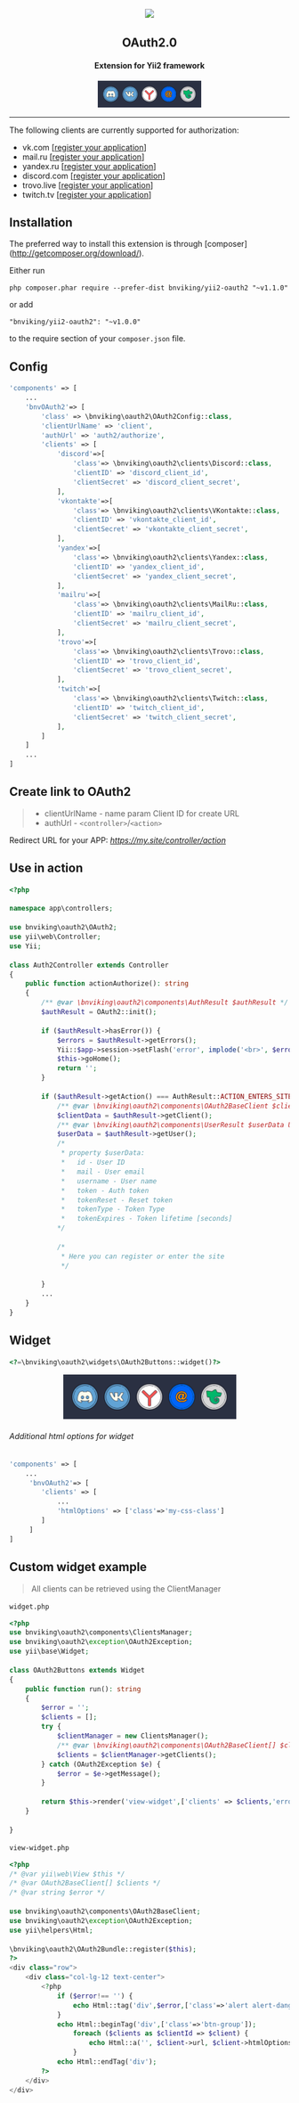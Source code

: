 <p align="center">
    <a href="https://bnv.one" target="_blank">
        <img src="https://avatars.githubusercontent.com/u/12669446?s=400&u=d883b62c0adcae00380135155c820b5d928224dc&v=4" height="100px">
    </a>
    <h2 align="center">OAuth2.0</h1>
    <h4 align="center">Extension for Yii2 framework</h3>
    <p align="center">
        <img src="./widget.png" alt="Widget OAuth2.0" height="48">
    </p>
</p>
<hr>

The following clients are currently supported for authorization:

 * vk.com [[register your application](https://vk.com/apps?act=manage)]
 * mail.ru [[register your application](https://o2.mail.ru/app/)]
 * yandex.ru [[register your application](https://oauth.yandex.ru/)]
 * discord.com [[register your application](https://discord.com/developers/applications)]
 * trovo.live [[register your application](https://developer.trovo.live/)]
 * twitch.tv [[register your application](https://dev.twitch.tv/console)]

Installation
------------

The preferred way to install this extension is through [composer] (http://getcomposer.org/download/).

Either run

```
php composer.phar require --prefer-dist bnviking/yii2-oauth2 "~v1.1.0"
```

or add

```
"bnviking/yii2-oauth2": "~v1.0.0"
```

to the require section of your `composer.json` file.

Config
-----

```php
'components' => [
    ...
    'bnvOAuth2'=> [
        'class' => \bnviking\oauth2\OAuth2Config::class,
        'clientUrlName' => 'client',
        'authUrl' => 'auth2/authorize', 
        'clients' => [
            'discord'=>[
                'class'=> \bnviking\oauth2\clients\Discord::class,
                'clientID' => 'discord_client_id',
                'clientSecret' => 'discord_client_secret',
            ],
            'vkontakte'=>[
                'class'=> \bnviking\oauth2\clients\VKontakte::class,
                'clientID' => 'vkontakte_client_id',
                'clientSecret' => 'vkontakte_client_secret',
            ],
            'yandex'=>[
                'class'=> \bnviking\oauth2\clients\Yandex::class,
                'clientID' => 'yandex_client_id',
                'clientSecret' => 'yandex_client_secret',
            ],
            'mailru'=>[
                'class'=> \bnviking\oauth2\clients\MailRu::class,
                'clientID' => 'mailru_client_id',
                'clientSecret' => 'mailru_client_secret',
            ],
            'trovo'=>[
                'class'=> \bnviking\oauth2\clients\Trovo::class,
                'clientID' => 'trovo_client_id',
                'clientSecret' => 'trovo_client_secret',
            ],
            'twitch'=>[
                'class'=> \bnviking\oauth2\clients\Twitch::class,
                'clientID' => 'twitch_client_id',
                'clientSecret' => 'twitch_client_secret',
            ],
        ]
    ]
    ...
]

```

Create link to OAuth2
---------------------
> * clientUrlName - name param Client ID for create URL
> * authUrl - `<controller>`/`<action>`
>
Redirect URL for your APP: _https://my.site/controller/action_

Use in action
-------------

```php
<?php

namespace app\controllers;

use bnviking\oauth2\OAuth2;
use yii\web\Controller;
use Yii;

class Auth2Controller extends Controller
{
    public function actionAuthorize(): string
    {
        /** @var \bnviking\oauth2\components\AuthResult $authResult */
        $authResult = OAuth2::init();

        if ($authResult->hasError()) {
            $errors = $authResult->getErrors();
            Yii::$app->session->setFlash('error', implode('<br>', $errors));
            $this->goHome();
            return '';
        }

        if ($authResult->getAction() === AuthResult::ACTION_ENTERS_SITE) {
            /** @var \bnviking\oauth2\components\OAuth2BaseClient $clientData Auth client data */
            $clientData = $authResult->getClient();
            /** @var \bnviking\oauth2\components\UserResult $userData User data */
            $userData = $authResult->getUser();
            /*
             * property $userData:
             *   id - User ID
             *   mail - User email
             *   username - User name
             *   token - Auth token
             *   tokenReset - Reset token
             *   tokenType - Token Type
             *   tokenExpires - Token lifetime [seconds]
            */

            /*
             * Here you can register or enter the site
             */

        }
        ...
    }
}

```

Widget
------

```php
<?=\bnviking\oauth2\widgets\OAuth2Buttons::widget()?>
```

<p align="center">
    <img src="./widget.png" alt="Widget OAuth2.0 example">
</p>

###### Additional html options for widget

```php
'components' => [
    ...
     'bnvOAuth2'=> [
        'clients' => [
            ...
            'htmlOptions' => ['class'=>'my-css-class']
        ]
     ]
]
```

Custom widget example
---------------------
>All clients can be retrieved using the ClientManager
>

`widget.php`

```php
<?php
use bnviking\oauth2\components\ClientsManager;
use bnviking\oauth2\exception\OAuth2Exception;
use yii\base\Widget;

class OAuth2Buttons extends Widget
{
    public function run(): string
    {
        $error = '';
        $clients = [];
        try {
            $clientManager = new ClientsManager();
            /** @var \bnviking\oauth2\components\OAuth2BaseClient[] $clients Auth client data */
            $clients = $clientManager->getClients();
        } catch (OAuth2Exception $e) {
            $error = $e->getMessage();
        }

        return $this->render('view-widget',['clients' => $clients,'error' => $error]);
    }

}
```

`view-widget.php`

```php
<?php
/* @var yii\web\View $this */
/* @var OAuth2BaseClient[] $clients */
/* @var string $error */

use bnviking\oauth2\components\OAuth2BaseClient;
use bnviking\oauth2\exception\OAuth2Exception;
use yii\helpers\Html;

\bnviking\oauth2\OAuth2Bundle::register($this);
?>
<div class="row">
    <div class="col-lg-12 text-center">
        <?php
            if ($error!== '') {
                echo Html::tag('div',$error,['class'=>'alert alert-danger','role'=>'alert']);
            }
            echo Html::beginTag('div',['class'=>'btn-group']);
                foreach ($clients as $clientId => $client) {
                    echo Html::a('', $client->url, $client->htmlOptions);
                }
            echo Html::endTag('div');
        ?>
    </div>
</div>
```